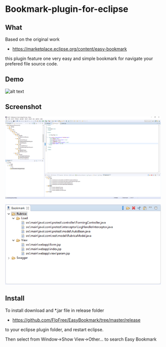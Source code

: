 Bookmark-plugin-for-eclipse
===========================

## What
Based on the original work

- https://marketplace.eclipse.org/content/easy-bookmark

this plugin feature one very easy and simple bookmark for navigate your prefered file source code.

## Demo
![alt text][demo]

[demo]: https://raw.githubusercontent.com/FloFree/EasyBookmark/master/resources/demo.gif "demo"


## Screenshot
![alt text][overview]

[overview]: https://raw.githubusercontent.com/FloFree/EasyBookmark/master/resources/overview.png "overview"

![alt text][detail]

[detail]: https://raw.githubusercontent.com/FloFree/EasyBookmark/master/resources/detail.png "detail"


## Install
To install download and *.jar file in release folder

- https://github.com/FloFree/EasyBookmark/tree/master/release

to your eclipse plugin folder, and restart eclipse.

Then select from Window->Show View->Other... to search Easy Bookmark
